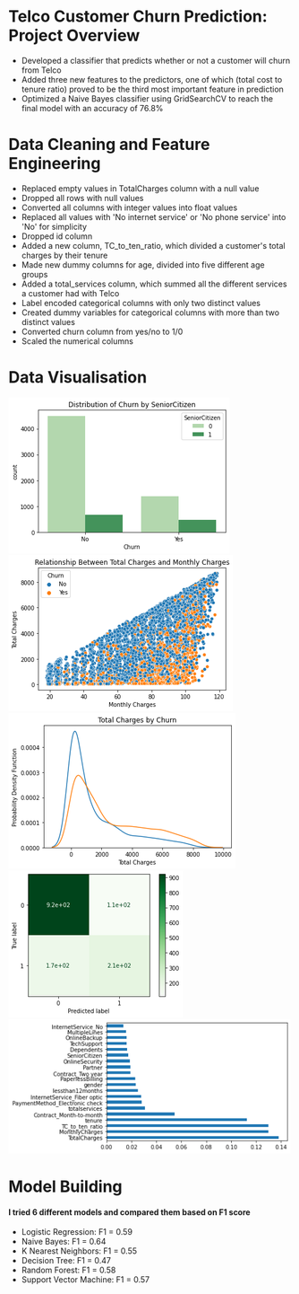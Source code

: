 # Telco Customer Churn Prediction: Project Overview 
- Developed a classifier that predicts whether or not a customer will churn from Telco
- Added three new features to the predictors, one of which (total cost to tenure ratio) proved to be the third most important feature in prediction
- Optimized a Naive Bayes classifier using GridSearchCV to reach the final model with an accuracy of 76.8%

# Data Cleaning and Feature Engineering
- Replaced empty values in TotalCharges column with a null value
- Dropped all rows with null values
- Converted all columns with integer values into float values
- Replaced all values with 'No internet service' or 'No phone service' into 'No' for simplicity
- Dropped id column
- Added a new column, TC_to_ten_ratio, which divided a customer's total charges by their tenure
- Made new dummy columns for age, divided into five different age groups
- Added a total_services column, which summed all the different services a customer had with Telco
- Label encoded categorical columns with only two distinct values
- Created dummy variables for categorical columns with more than two distinct values
- Converted churn column from yes/no to 1/0
- Scaled the numerical columns

# Data Visualisation
![](telco_images/download.png)
![](telco_images/download-1.png)
![](telco_images/download-2.png)
![](telco_images/download-3.png)
![](telco_images/download-4.png)

# Model Building
#### I tried 6 different models and compared them based on F1 score ####
- Logistic Regression: F1 = 0.59
- Naive Bayes: F1 = 0.64
- K Nearest Neighbors: F1 = 0.55
- Decision Tree: F1 = 0.47
- Random Forest: F1 = 0.58
- Support Vector Machine: F1 = 0.57

